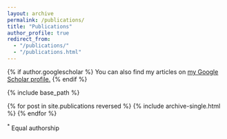 ```yaml
---
layout: archive
permalink: /publications/
title: "Publications"
author_profile: true
redirect_from: 
  - "/publications/"
  - "/publications.html"
---
```



{% if author.googlescholar %}
  You can also find my articles on <u><a href="{{author.googlescholar}}">my Google Scholar profile</a>.</u>
{% endif %}

{% include base_path %}

{% for post in site.publications reversed %}
  {% include archive-single.html %}
{% endfor %}

<sup>*</sup> Equal authorship
